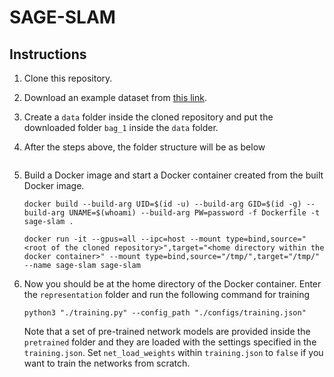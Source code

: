 # SAGE-SLAM


## Instructions

1. Clone this repository.
2. Download an example dataset from [this link](https://drive.google.com/drive/folders/1dYC_-w4HsrmA5ecQ3a_2R0FnJX0Bmc-o?usp=sharing).
3. Create a `data` folder inside the cloned repository and put the downloaded folder `bag_1` inside the `data` folder.
4. After the steps above, the folder structure will be as below
    ```
    
    ```

4. Build a Docker image and start a Docker container created from the built Docker image.
    ```
    docker build --build-arg UID=$(id -u) --build-arg GID=$(id -g) --build-arg UNAME=$(whoami) --build-arg PW=password -f Dockerfile -t sage-slam .
    ```

    ```
    docker run -it --gpus=all --ipc=host --mount type=bind,source="<root of the cloned repository>",target="<home directory within the docker container>" --mount type=bind,source="/tmp/",target="/tmp/" --name sage-slam sage-slam
    ```
5. Now you should be at the home directory of the Docker container. Enter the `representation` folder and run the following command for training
    ```
    python3 "./training.py" --config_path "./configs/training.json"
    ```
    Note that a set of pre-trained network models are provided inside the `pretrained` folder and they are loaded with the settings specified in the    `training.json`. Set `net_load_weights` within `training.json` to `false` if you want to train the networks from scratch.
